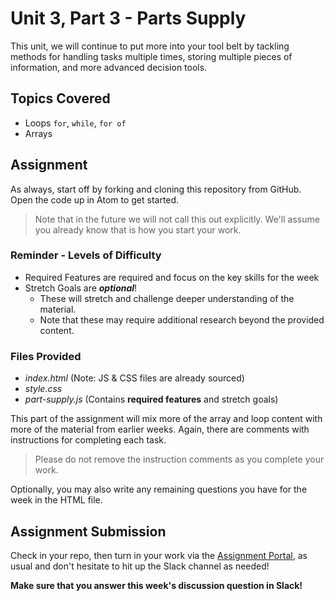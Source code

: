 # Unit 3, Part 3 - Parts Supply

This unit, we will continue to put more into your tool belt by tackling methods for handling tasks multiple times, storing multiple pieces of information, and more advanced decision tools.

## Topics Covered

- Loops `for`, `while`, `for of`
- Arrays

## Assignment

As always, start off by forking and cloning this repository from GitHub. Open the code up in Atom to get started.

> Note that in the future we will not call this out explicitly. We'll assume you already know that is how you start your work.

### Reminder - Levels of Difficulty

- Required Features are required and focus on the key skills for the week
- Stretch Goals are **_optional_**!
  - These will stretch and challenge deeper understanding of the material.
  - Note that these may require additional research beyond the provided content.

### Files Provided

- _index.html_ (Note: JS & CSS files are already sourced)
- _style.css_
- _part-supply.js_ (Contains **required features** and stretch goals)

This part of the assignment will mix more of the array and loop content with more of the material from earlier weeks. Again, there are comments with instructions for completing each task.

> Please do not remove the instruction comments as you complete your work.

Optionally, you may also write any remaining questions you have for the week in the HTML file.

## Assignment Submission

Check in your repo, then turn in your work via the [Assignment Portal](https://portal.emergingacademy.org), as usual and don't hesitate to hit up the Slack channel as needed!

**Make sure that you answer this week's discussion question in Slack!**
